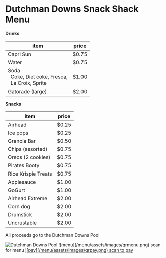 # Dutchman Downs Snack Shack Menu

**Drinks**

| item                | price |
|---------------------|-------|
| Capri Sun           | $0.75 |
| Water	              | $0.75 |
| Soda<br/>&nbsp;&nbsp;Coke, Diet coke, Fresca,<br/>&nbsp;&nbsp;La Croix, Sprite | $1.00 |
| Gatorade (large)    | $2.00 |

**Snacks**

| item                | price |
|---------------------|-------|
| Airhead             | $0.25 |
| Ice pops            | $0.25 |
| Granola Bar         | $0.50 |
| Chips (assorted)    | $0.75 |
| Oreos (2 cookies)   | $0.75 |
| Pirates Booty       | $0.75 |
| Rice Krispie Treats | $0.75 |
| Applesauce          | $1.00 |
| GoGurt              | $1.00 |
| Airhead Extreme     | $2.00 |
| Corn dog            | $2.00 |
| Drumstick           | $2.00 |
| Uncrustable         | $2.00 |

All proceeds go to the Dutchman Downs Pool

<img class="logo" src="/menu/assets/images/dolphin_noyear.png" alt="Dutchman Downs Pool">

<span class="qrcontainer">
    <span class="qrcode qrmenu">
        ![menu](/menu/assets/images/qrmenu.png)
        <span class="qrlabel">scan for menu</span>
    </span>
    <a rel="noreferrer" href="https://venmo.com/u/ddsnackshack">
        <span class="qrcode qrpay">
            ![pay](/menu/assets/images/qrpay.png)
            <span class="qrlabel">scan to pay</span>
        </span>
    </a>
</span>


